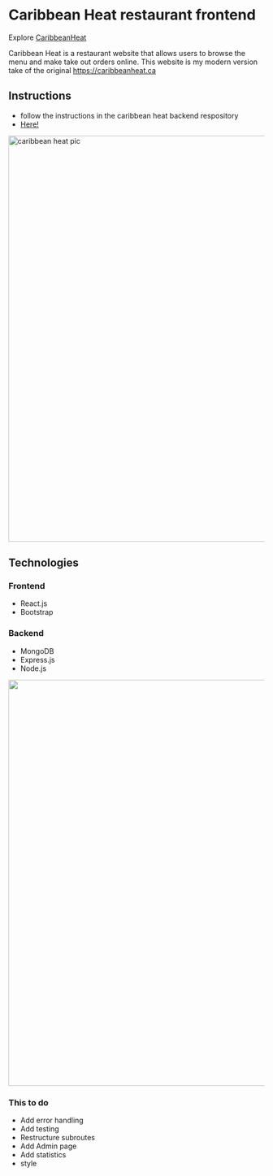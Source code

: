 # Caribbean Heat restaurant frontend

Explore [CaribbeanHeat](https://caribbeanheat.herokuapp.com/)

Caribbean Heat is a restaurant website that allows users to browse the menu and make take out orders online. This website is my modern version take of the original https://caribbeanheat.ca



## Instructions
* follow the instructions in the caribbean heat backend respository 
* [Here!](https://github.com/kevinn03/CaribbeanHeat_back/blob/master/README.md)

<img width="800" alt="caribbean heat pic" src="https://i.imgur.com/8YNkm5K.png">

## Technologies
### Frontend
* React.js
* Bootstrap


### Backend
* MongoDB
* Express.js
* Node.js


<img src="https://j.gifs.com/PjJ50l.gif" width="800" />

### This to do
* Add error handling
* Add testing
* Restructure subroutes
* Add Admin page
* Add statistics
* style



